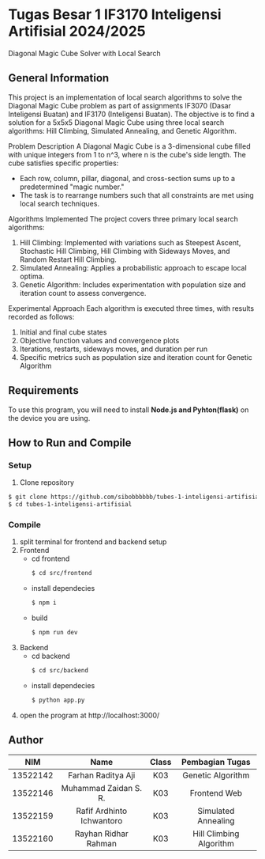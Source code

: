 # Tugas Besar 1 IF3170 Inteligensi Artifisial 2024/2025
Diagonal Magic Cube Solver with Local Search

## **General Information**
This project is an implementation of local search algorithms to solve the Diagonal Magic Cube problem as part of assignments IF3070 (Dasar Inteligensi Buatan) and IF3170 (Inteligensi Buatan). The objective is to find a solution for a 5x5x5 Diagonal Magic Cube using three local search algorithms: Hill Climbing, Simulated Annealing, and Genetic Algorithm.

Problem Description
A Diagonal Magic Cube is a 3-dimensional cube filled with unique integers from 1 to n^3, where n is the cube's side length. The cube satisfies specific properties:
- Each row, column, pillar, diagonal, and cross-section sums up to a predetermined "magic number."
- The task is to rearrange numbers such that all constraints are met using local search techniques.

Algorithms Implemented
The project covers three primary local search algorithms:
1. Hill Climbing: Implemented with variations such as Steepest Ascent, Stochastic Hill Climbing, Hill Climbing with Sideways Moves, and Random Restart Hill Climbing.
2. Simulated Annealing: Applies a probabilistic approach to escape local optima.
3. Genetic Algorithm: Includes experimentation with population size and iteration count to assess convergence.

Experimental Approach
Each algorithm is executed three times, with results recorded as follows:
1. Initial and final cube states
2. Objective function values and convergence plots
3. Iterations, restarts, sideways moves, and duration per run
4. Specific metrics such as population size and iteration count for Genetic Algorithm

## **Requirements**

To use this program, you will need to install **Node.js and Pyhton(flask)** on the device you are using.

## **How to Run and Compile**

### **Setup**

1. Clone repository

```sh
$ git clone https://github.com/sibobbbbbb/tubes-1-inteligensi-artifisial.git
$ cd tubes-1-inteligensi-artifisial
```

### **Compile**

1. split terminal for frontend and backend setup
2. Frontend
   - cd frontend
     ```sh
     $ cd src/frontend
     ```
   - install dependecies
     ```sh
     $ npm i
     ```
   - build
     ```sh
     $ npm run dev
     ```
3. Backend
   - cd backend
     ```sh
     $ cd src/backend
     ```
   - install dependecies
     ```sh
     $ python app.py
     ```
 4. open the program at http://localhost:3000/

## Author

| **NIM**  |         **Name**          | **Class** | **Pembagian Tugas**  | 
| :------: | :-----------------------: | :-------: | :--------------: | 
| 13522142 |   Farhan Raditya Aji    |    K03    | Genetic Algorithm |
| 13522146 |   Muhammad Zaidan S. R.    |    K03    | Frontend Web |
| 13522159 |   Rafif Ardhinto Ichwantoro    |    K03    | Simulated Annealing |
| 13522160 |   Rayhan Ridhar Rahman    |    K03    | Hill Climbing Algorithm |
